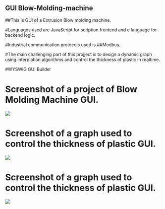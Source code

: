 ## GUI Blow-Molding-machine

##This is GUI of a Extrusion Blow molding machine. 

#Languages used are JavaScript for scription frontend and c language for backend logic. 

#Industrial communication protocols used is ##Modbus. 

#The main challenging part of this projject is to design a dynamic graph using interplation algorithms and control the thickness of plastic in realtime.

#WYSWIG GUI Builder

# Screenshot of a project of Blow Molding Machine GUI.
![](https://github.com/nadim4114/Blow-Molding-machine-GUI/blob/main/Screenshot%202024-03-26%20143256.png)

# Screenshot of a graph used to control the thickness of plastic GUI.
![](https://github.com/nadim4114/Blow-Molding-machine-GUI/blob/main/Screenshot%202024-03-26%20143325.png)

# Screenshot of a graph used to control the thickness of plastic GUI.
![](https://github.com/nadim4114/Blow-Molding-machine-GUI/blob/main/Screenshot%202024-03-26%20143528.png)






